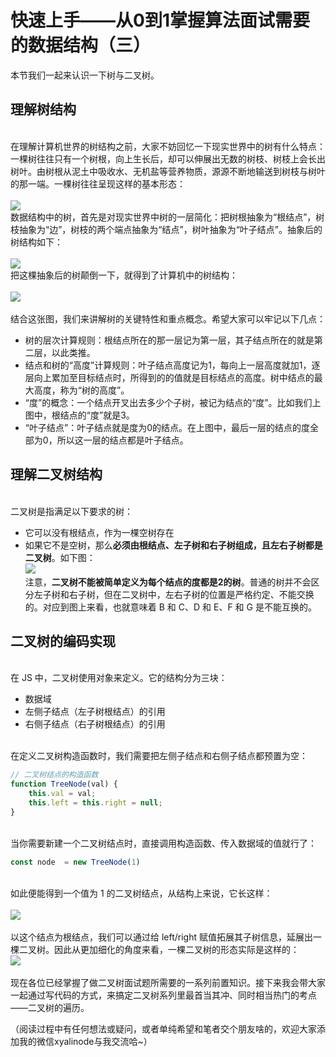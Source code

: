 # 快速上手——从0到1掌握算法面试需要的数据结构（三）

本节我们一起来认识一下树与二叉树。<br />

<a name="4175d9d6"></a>
## 理解树结构

<br />在理解计算机世界的树结构之前，大家不妨回忆一下现实世界中的树有什么特点：一棵树往往只有一个树根，向上生长后，却可以伸展出无数的树枝、树枝上会长出树叶。由树根从泥土中吸收水、无机盐等营养物质，源源不断地输送到树枝与树叶的那一端。一棵树往往呈现这样的基本形态：<br />
<br />![](https://p1-jj.byteimg.com/tos-cn-i-t2oaga2asx/gold-user-assets/2020/4/6/1714e6b2706ab067~tplv-t2oaga2asx-image.image)<br />数据结构中的树，首先是对现实世界中树的一层简化：把树根抽象为“根结点”，树枝抽象为“边”，树枝的两个端点抽象为“结点”，树叶抽象为“叶子结点”。抽象后的树结构如下：<br />
<br />
![](https://p1-jj.byteimg.com/tos-cn-i-t2oaga2asx/gold-user-assets/2020/4/15/1717d9e07221bb94~tplv-t2oaga2asx-image.image)<br />把这棵抽象后的树颠倒一下，就得到了计算机中的树结构：<br />
<br />![](https://p1-jj.byteimg.com/tos-cn-i-t2oaga2asx/gold-user-assets/2020/4/6/1714e6b267f22329~tplv-t2oaga2asx-image.image)<br />
<br />结合这张图，我们来讲解树的关键特性和重点概念。希望大家可以牢记以下几点：<br />

- 树的层次计算规则：根结点所在的那一层记为第一层，其子结点所在的就是第二层，以此类推。
- 结点和树的“高度”计算规则：叶子结点高度记为1，每向上一层高度就加1，逐层向上累加至目标结点时，所得到的的值就是目标结点的高度。树中结点的最大高度，称为“树的高度”。
- “度”的概念：一个结点开叉出去多少个子树，被记为结点的“度”。比如我们上图中，根结点的“度”就是3。
- “叶子结点”：叶子结点就是度为0的结点。在上图中，最后一层的结点的度全部为0，所以这一层的结点都是叶子结点。



<a name="aa301582"></a>
## 理解二叉树结构

<br />二叉树是指满足以下要求的树：<br />

- 它可以没有根结点，作为一棵空树存在
- 如果它不是空树，那么**必须由根结点、左子树和右子树组成，且左右子树都是二叉树**。如下图：<br />
![](https://p1-jj.byteimg.com/tos-cn-i-t2oaga2asx/gold-user-assets/2020/4/6/1714e6b275ab6309~tplv-t2oaga2asx-image.image)<br />
注意，**二叉树不能被简单定义为每个结点的度都是2的树**。普通的树并不会区分左子树和右子树，但在二叉树中，左右子树的位置是严格约定、不能交换的。对应到图上来看，也就意味着 B 和 C、D 和 E、F 和 G 是不能互换的。



<a name="f302bdd8"></a>
## 二叉树的编码实现

<br />在 JS 中，二叉树使用对象来定义。它的结构分为三块：<br />

- 数据域
- 左侧子结点（左子树根结点）的引用
- 右侧子结点（右子树根结点）的引用


<br />在定义二叉树构造函数时，我们需要把左侧子结点和右侧子结点都预置为空：<br />

```javascript
// 二叉树结点的构造函数
function TreeNode(val) {
    this.val = val;
    this.left = this.right = null;
}
```

<br />当你需要新建一个二叉树结点时，直接调用构造函数、传入数据域的值就行了：<br />

```javascript
const node  = new TreeNode(1)
```

<br />如此便能得到一个值为 1 的二叉树结点，从结构上来说，它长这样：<br />
<br />![](https://p1-jj.byteimg.com/tos-cn-i-t2oaga2asx/gold-user-assets/2020/4/6/1714e6b26ae0d174~tplv-t2oaga2asx-image.image)<br />
<br />以这个结点为根结点，我们可以通过给 left/right 赋值拓展其子树信息，延展出一棵二叉树。因此从更加细化的角度来看，一棵二叉树的形态实际是这样的：<br />![](https://p1-jj.byteimg.com/tos-cn-i-t2oaga2asx/gold-user-assets/2020/4/6/1714e6b268b61522~tplv-t2oaga2asx-image.image)<br />
<br />现在各位已经掌握了做二叉树面试题所需要的一系列前置知识。接下来我会带大家一起通过写代码的方式，来搞定二叉树系列里最首当其冲、同时相当热门的考点——二叉树的遍历。

（阅读过程中有任何想法或疑问，或者单纯希望和笔者交个朋友啥的，欢迎大家添加我的微信xyalinode与我交流哈~）
